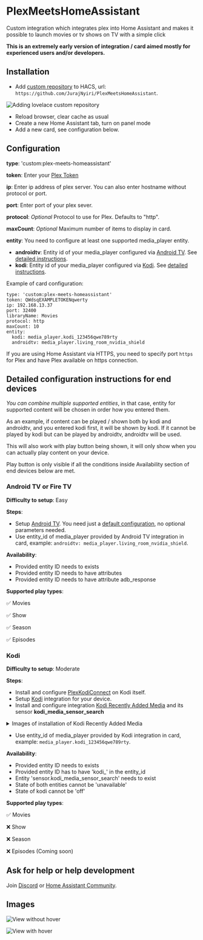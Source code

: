 # PlexMeetsHomeAssistant

Custom integration which integrates plex into Home Assistant and makes it possible to launch movies or tv shows on TV with a simple click

**This is an extremely early version of integration / card aimed mostly for experienced users and/or developers.**

## Installation

- Add [custom repository](https://hacs.xyz/docs/faq/custom_repositories/) to HACS, url: `https://github.com/JurajNyiri/PlexMeetsHomeAssistant`.

![Adding lovelace custom repository](https://github.com/JurajNyiri/PlexMeetsHomeAssistant/blob/main/images/3.png)

- Reload browser, clear cache as usual
- Create a new Home Assistant tab, turn on panel mode
- Add a new card, see configuration below.

## Configuration

**type**: 'custom:plex-meets-homeassistant'

**token**: Enter your [Plex Token](https://support.plex.tv/articles/204059436-finding-an-authentication-token-x-plex-token/)

**ip**: Enter ip address of plex server. You can also enter hostname without protocol or port.

**port**: Enter port of your plex sever.

**protocol**: _Optional_ Protocol to use for Plex. Defaults to "http".

**maxCount**: _Optional_ Maximum number of items to display in card.

**entity**: You need to configure at least one supported media_player entity.

- **androidtv**: Entity id of your media_player configured via [Android TV](https://www.home-assistant.io/integrations/androidtv/). See [detailed instructions](https://github.com/JurajNyiri/PlexMeetsHomeAssistant/tree/main#android-tv).
- **kodi**: Entity id of your media_player configured via [Kodi](https://www.home-assistant.io/integrations/kodi/). See [detailed instructions](https://github.com/JurajNyiri/PlexMeetsHomeAssistant/tree/main#kodi).

Example of card configuration:

```
type: 'custom:plex-meets-homeassistant'
token: QWdsqEXAMPLETOKENqwerty
ip: 192.168.13.37
port: 32400
libraryName: Movies
protocol: http
maxCount: 10
entity:
  kodi: media_player.kodi_123456qwe789rty
  androidtv: media_player.living_room_nvidia_shield
```

If you are using Home Assistant via HTTPS, you need to specify port `https` for Plex and have Plex available on https connection.

## Detailed configuration instructions for end devices

_You can combine multiple supported entities_, in that case, entity for supported content will be chosen in order how you entered them.

As an example, if content can be played / shown both by kodi and androidtv, and you entered kodi first, it will be shown by kodi. If it cannot be played by kodi but can be played by androidtv, androidtv will be used.

This will also work with play button being shown, it will only show when you can actually play content on your device.

Play button is only visible if all the conditions inside Availability section of end devices below are met.

### Android TV or Fire TV

**Difficulty to setup**: Easy

**Steps**:

- Setup [Android TV](https://www.home-assistant.io/integrations/androidtv/). You need just a [default configuration](https://www.home-assistant.io/integrations/androidtv/#configuration), no optional parameters needed.
- Use entity_id of media_player provided by Android TV integration in card, example: `androidtv: media_player.living_room_nvidia_shield`.

**Availability**:

- Provided entity ID needs to exists
- Provided entity ID needs to have attributes
- Provided entity ID needs to have attribute adb_response

**Supported play types**:

✅ Movies

✅ Show

✅ Season

✅ Episodes

### Kodi

**Difficulty to setup**: Moderate

**Steps**:

- Install and configure [PlexKodiConnect](https://github.com/croneter/PlexKodiConnect#download-and-installation) on Kodi itself.
- Setup [Kodi](https://www.home-assistant.io/integrations/kodi/) integration for your device.
- Install and configure integration [Kodi Recently Added Media](https://github.com/jtbgroup/kodi-media-sensors#installation) and its sensor **kodi_media_sensor_search**

<details>
    <summary>Images of installation of Kodi Recently Added Media</summary>

![Click on add integration in integrations](https://github.com/JurajNyiri/PlexMeetsHomeAssistant/blob/main/images/kodi_setup/1.png)

![Find integration Kodi Media Sensors](https://github.com/JurajNyiri/PlexMeetsHomeAssistant/blob/main/images/kodi_setup/2.png)

![Configure integration Kodi Media Sensors](https://github.com/JurajNyiri/PlexMeetsHomeAssistant/blob/main/images/kodi_setup/3.png)

</details>

- Use entity_id of media_player provided by Kodi integration in card, example: `media_player.kodi_123456qwe789rty`.

**Availability**:

- Provided entity ID needs to exists
- Provided entity ID has to have 'kodi\_' in the entity_id
- Entity 'sensor.kodi_media_sensor_search' needs to exist
- State of both entities cannot be 'unavailable'
- State of kodi cannot be 'off'

**Supported play types**:

✅ Movies

❌ Show

❌ Season

❌ Episodes (Coming soon)

## Ask for help or help development

Join [Discord](https://discord.gg/5W9Ttp2R) or [Home Assistant Community](https://community.home-assistant.io/t/custom-component-card-plex-meets-home-assistant/304349).

## Images

![View without hover](https://github.com/JurajNyiri/PlexMeetsHomeAssistant/blob/main/images/1.png)

![View with hover](https://github.com/JurajNyiri/PlexMeetsHomeAssistant/blob/main/images/2.png)
